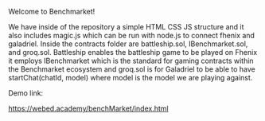 Welcome to Benchmarket!

We have inside of the repository a simple HTML CSS JS structure and it also includes magic.js which can be run with node.js to connect fhenix and galadriel. Inside the contracts folder are battleship.sol, IBenchmarket.sol, and groq.sol. Battleship enables the battleship game to be played on Fhenix it employs IBenchmarket which is the standard for gaming contracts within the Benchmarket ecosystem and groq.sol is for Galadriel to be able to have startChat(chatId, model) where model is the model we are playing against.

Demo link:

https://webed.academy/benchMarket/index.html
